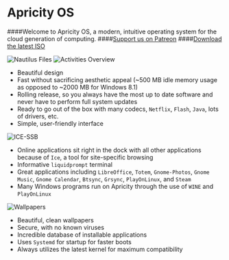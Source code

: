 # Apricity OS
####Welcome to Apricity OS, a modern, intuitive operating system for the cloud generation of computing. 
####[Support us on Patreon](https://www.patreon.com/apricity)
####[Download the latest ISO](http://apricityos.com/iso/apricity_os-2015.07.08-dual.iso)

![Nautilus Files](https://raw.githubusercontent.com/apagajewski/Apricity_OS/master/Apricity%20Screengrabs/Screenshot%20from%202015-07-05%2016-45-25.png)
![Activities Overview](https://github.com/apagajewski/Apricity_OS/blob/master/Apricity%20Screengrabs/Screenshot%20from%202015-07-05%2016-45-03.png?raw=true)
- Beautiful design
- Fast without sacrificing aesthetic appeal (~500 MB idle memory usage as opposed to ~2000 MB for Windows 8.1)
- Rolling release, so you always have the most up to date software and never have to perform full system updates
- Ready to go out of the box with many codecs, `Netflix`, `Flash`, `Java`, lots of drivers, etc.
- Simple, user-friendly interface

![ICE-SSB](https://github.com/apagajewski/Apricity_OS/blob/master/Apricity%20Screengrabs/Screenshot%20from%202015-07-05%2018-37-52.png?raw=true)
- Online applications sit right in the dock with all other applications because of `Ice`, a tool for site-specific browsing
- Informative `liquidprompt` terminal
- Great applications including `LibreOffice`, `Totem`, `Gnome-Photos`, `Gnome Music`, `Gnome Calendar`, `Btsync`, `Grsync`, `PlayOnLinux`, and `Steam`
- Many Windows programs run on Apricity through the use of `WINE` and `PlayOnLinux`

![Wallpapers](https://github.com/apagajewski/Apricity_OS/blob/master/Apricity%20Screengrabs/Screenshot%20from%202015-07-05%2018-59-02.png?raw=true)
- Beautiful, clean wallpapers
- Secure, with no known viruses
- Incredible database of installable applications
- Uses `Systemd` for startup for faster boots
- Always utilizes the latest kernel for maximum compatibility
